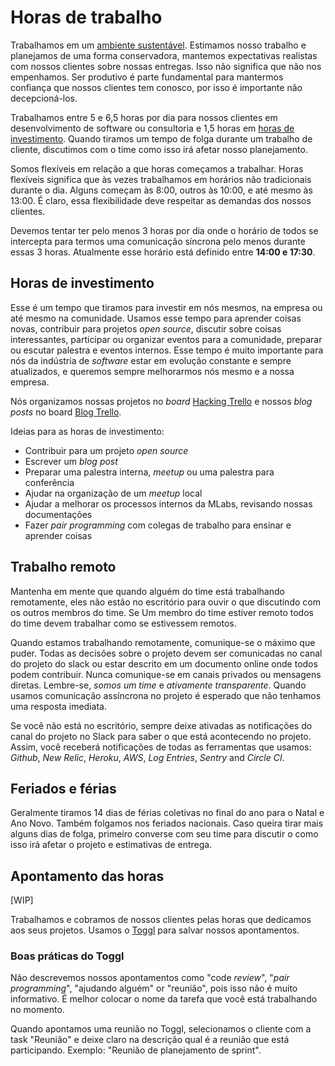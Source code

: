 # Horas de trabalho

Trabalhamos em um [ambiente sustentável](http://www.extremeprogramming.org/rules/overtime.html). Estimamos nosso trabalho e planejamos de uma forma conservadora, mantemos expectativas realistas com nossos clientes sobre nossas entregas. Isso não significa que não nos empenhamos. Ser produtivo é parte fundamental para mantermos confiança que nossos clientes tem conosco, por isso é importante não decepcioná-los.

Trabalhamos entre 5 e 6,5 horas por dia para nossos clientes em desenvolvimento de software ou consultoria e 1,5 horas em [horas de investimento](https://thoughtbot.com/playbook/our-company/time). Quando tiramos um tempo de folga durante um trabalho de cliente, discutimos com o time como isso irá afetar nosso planejamento.

Somos flexíveis em relação a que horas começamos a trabalhar. Horas flexíveis significa que às vezes trabalhamos em horários não tradicionais durante o dia. Alguns começam às 8:00, outros às 10:00, e até mesmo às 13:00. É claro, essa flexibilidade deve respeitar as demandas dos nossos clientes.

Devemos tentar ter pelo menos 3 horas por dia onde o horário de todos se intercepta para termos uma comunicação síncrona pelo menos durante essas 3 horas. Atualmente esse horário está definido entre **14:00 e 17:30**.

## Horas de investimento

Esse é um tempo que tiramos para investir em nós mesmos, na empresa ou até mesmo na comunidade. Usamos esse tempo para aprender coisas novas, contribuir para projetos _open source_, discutir sobre coisas interessantes, participar ou organizar eventos para a comunidade, preparar ou escutar palestra e eventos internos. Esse tempo é muito importante para nós da indústria de _software_ estar em evolução constante e sempre atualizados, e queremos sempre melhorarmos nós mesmo e a nossa empresa.

Nós organizamos nossas projetos no _board_ [Hacking Trello](https://trello.com/b/6Qg8rle1/mochileiros-hacking) e nossos _blog posts_ no board [Blog Trello](https://trello.com/b/zdmuA1MN/mochileiros-blog).

Ideias para as horas de investimento:

* Contribuir para um projeto _open source_
* Escrever um _blog post_
* Preparar uma palestra interna, _meetup_ ou uma palestra para conferência
* Ajudar na organização de um _meetup_ local
* Ajudar a melhorar os processos internos da MLabs, revisando nossas documentações
* Fazer _pair programming_ com colegas de trabalho para ensinar e aprender coisas

## Trabalho remoto

Mantenha em mente que quando alguém do time está trabalhando remotamente, eles não estão no escritório para ouvir o que discutindo com os outros membros do time. Se Um membro do time estiver remoto todos do time devem trabalhar como se estivessem remotos.

Quando estamos trabalhando remotamente, comunique-se o máximo que puder. Todas as decisões sobre o projeto devem ser comunicadas no canal do projeto do slack ou estar descrito em um documento online onde todos podem contribuir. Nunca comunique-se em canais privados ou mensagens diretas. Lembre-se, *somos um time* e *ativamente transparente*. Quando usamos comunicação assíncrona no projeto é esperado que não tenhamos uma resposta imediata.

Se você não está no escritório, sempre deixe ativadas as notificações do canal do projeto no Slack para saber o que está acontecendo no projeto. Assim, você receberá notificações de todas as ferramentas que usamos: _Github_, _New Relic_, _Heroku_, _AWS_, _Log Entries_, _Sentry_ and _Circle CI_.

## Feriados e férias

Geralmente tiramos 14 dias de férias coletivas no final do ano para o Natal e Ano Novo. Também folgamos nos feriados nacionais. Caso queira tirar mais alguns dias de folga, primeiro converse com seu time para discutir o como isso irá afetar o projeto e estimativas de entrega.

## Apontamento das horas

[WIP]

Trabalhamos e cobramos de nossos clientes pelas horas que dedicamos aos seus projetos. Usamos o [Toggl](https://www.toggl.com) para salvar nossos apontamentos.

### Boas práticas do Toggl

Não descrevemos nossos apontamentos como "code _review_", "_pair programming_", "ajudando alguém" or "reunião", pois isso não é muito informativo. É melhor colocar o nome da tarefa que você está trabalhando no momento.

Quando apontamos uma reunião no Toggl, selecionamos o cliente com a task "Reunião" e deixe claro na descrição qual é a reunião que está participando. Exemplo: "Reunião de planejamento de sprint".
